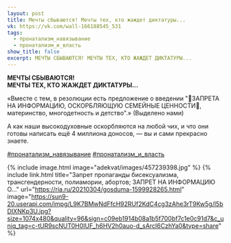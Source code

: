 ```yaml
---
layout: post
title: Мечты сбываются! Мечты тех, кто жаждет диктатуры...
vk: https://vk.com/wall-166188545_531
tags:
  - пронатализм_навязывание
  - пронатализм_и_власть
show_title: false
excerpt: МЕЧТЫ СБЫВАЮТСЯ! МЕЧТЫ ТЕХ, КТО ЖАЖДЕТ ДИКТАТУРЫ...
---
```

**МЕЧТЫ СБЫВАЮТСЯ!** <br>
**МЕЧТЫ ТЕХ, КТО ЖАЖДЕТ ДИКТАТУРЫ...**

«Вместе с тем, в резолюции есть предложение о введении "🚫ЗАПРЕТА НА ИНФОРМАЦИЮ, ОСКОРБЛЯЮЩУЮ СЕМЕЙНЫЕ ЦЕННОСТИ🚫, материнство, многодетность и детство".» (Выделено нами)

А как наши высокодуховные оскорбляются на любой чих, и что они готовы написать ещё 4 миллиона доносов, — вы и сами прекрасно знаете.

[#пронатализм_навязывание](poisk.html#пронатализм_навязывание)
[#пронатализм_и_власть](poisk.html#пронатализм_и_власть)

{% include image.html image="adekvat/images/457239398.jpg" %}
{% include link.html title="Запрет пропаганды бисексуализма, трансгендерности, полиамории, абортов; ЗАПРЕТ НА ИНФОРМАЦИЮ О..." url="https://ria.ru/20210304/gosduma-1599928265.html" image="https://sun9-20.userapi.com/impg/L9K7BMwNdFfcH92RUf2KdC4cg3zAhe3rT9Kw5g/l5bDIXNKp3U.jpg?size=1074x480&quality=96&sign=c09eb1914b08a1b5f700bf7c1e0c91d7&c_uniq_tag=c-tUR9scNUT0H0IUF_h6HV2h0auo-d_sArcI6CzhYa0&type=share" %}
